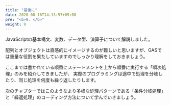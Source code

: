```yaml
---
title: "最後に"
date: 2020-08-16T14:13:57+09:00
pre: "<b>9. </b>"
weight: 9
---
```


JavaScriptの基本構文、変数、データ型、演算子について解説しました。

配列とオブジェクトは直感的にイメージするのが難しいと思いますが、GASでは重量な役割を果たしていますのでしっかり理解をしておきましょう。

ここまでは書かれている順番にステートメントを上から順番に実行する「順次処理」のみを紹介してきましたが、
実際のプログラミングは途中で処理を分岐したり、同じ処理を何度も繰り返したりします。

次のチャプターではこのようなより多様な処理パターンである「条件分岐処理」と「繰返処理」のコーディング方法について学んでいきましょう。
